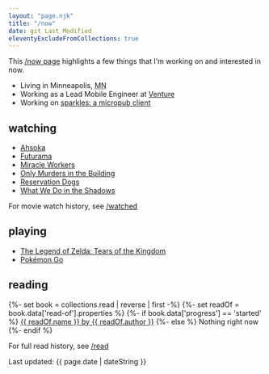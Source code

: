 ```yaml
---
layout: "page.njk"
title: "/now"
date: git Last Modified
eleventyExcludeFromCollections: true
---
```


This <a href="https://nownownow.com" target="_blank">/now page</a> highlights a few things that I'm working on and interested in now.

- Living in <span class="p-locality">Minneapolis</span>, <abbr class="p-region" title="Minnesota">MN</abbr>
- Working as a Lead Mobile Engineer at <a href="https://venture.org" target="_blank">Venture</a>
- Working on [sparkles: a micropub client](https://sparkles.sploot.com)

## watching
- [Ahsoka](https://imdb.com/title/tt13622776/)
- [Futurama](https://imdb.com/title/tt0149460/)
- [Miracle Workers](https://imdb.com/title/tt7529770/)
- [Only Murders in the Building](https://imdb.com/title/tt11691774/)
- [Reservation Dogs](https://imdb.com/title/tt13623580/)
- [What We Do in the Shadows](https://imdb.com/title/tt7908628/)

For movie watch history, see [/watched](/watched)

## playing
- [The Legend of Zelda: Tears of the Kingdom](https://zelda.com/tears-of-the-kingdom/)
- [Pokémon Go](https://www.pokemon.com/us/app/pokemon-go/)

## reading
{%- set book = collections.read | reverse | first -%}
{%- set readOf = book.data['read-of'].properties %}
{%- if book.data['progress'] == 'started' %}
<a href="{{ book.url }}">{{ readOf.name }} by {{ readOf.author }}</a>
{%- else %}
Nothing right now
{%- endif %}

For full read history, see [/read](/read)

<div class="text-center">
	<p>Last updated: <time class="dt-published" datetime="{{ page.date | dateISO }}">{{ page.date | dateString }}</time></p>
</div>